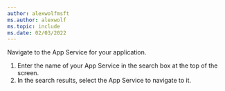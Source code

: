 ```yaml
---
author: alexwolfmsft
ms.author: alexwolf
ms.topic: include
ms.date: 02/03/2022
---
```


Navigate to the App Service for your application.

1) Enter the name of your App Service in the search box at the top of the screen.
2) In the search results, select the App Service to navigate to it.